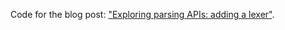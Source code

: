 Code for the blog post: ["Exploring parsing APIs: adding a lexer"][1].

[1]: http://osa1.net/posts/2024-11-28-how-to-parse-2.html
